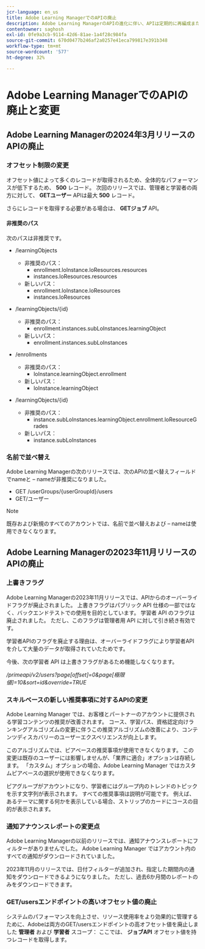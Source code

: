 ```yaml
---
jcr-language: en_us
title: Adobe Learning ManagerでのAPIの廃止
description: Adobe Learning ManagerのAPIの進化に伴い、APIは定期的に再編成またはアップグレードされます。 APIが進化すると、古いAPIは廃止され、最終的に削除されます。 このページでは、非推奨のAPIバージョンから新しく安定したバージョンに移行する際に知っておく必要がある情報を記載しています。
contentowner: saghosh
exl-id: 0fe9a3cb-9114-42d6-81ae-1a4f28c984fa
source-git-commit: 670d0477b246af2a0257e41eca799817e391b348
workflow-type: tm+mt
source-wordcount: '577'
ht-degree: 32%

---
```


# Adobe Learning ManagerでのAPIの廃止と変更

## Adobe Learning Managerの2024年3月リリースのAPIの廃止

<!-- ### Changes in Rate Limits

With the next release of Adobe Learning Manager, we're restructuring API rate limits for new accounts. For existing accounts, only the Admin APIs will be rate-limited. After 90 days (about 3 months), we will restructure rate limits for all APIs, but existing accounts will be whitelisted according to current usage. Existing accounts need to revisit their learner API usage. 

For new accounts, if they want to increase the rate limits, they must contact the Customer Success team of ALM. 

#### Which APIs will be rate limited 

For new accounts, all Admin, Learner, and Search APIs will have rate limits and burst enforced.  

The API burst rate or burst limit refers to the maximum number of requests allowed to be made to an API in a short burst within a limited timeframe. 

The following table lists the rate and burst limits for the APIs.

<table>
    <tr>
        <th>API</th>
        <th>Number of requests-RPM</th>
        <th>Number of requests-Burst</th>
    </tr>
    <tr>
        <td>Admin</td>
        <td>5</td>
        <td>5</td>
    </tr>
    <tr>
        <td>Learner</td>
        <td>20</td>
        <td>5</td>
    </tr>
    <tr>
        <td>Search</td>
        <td>50</td>
        <td>5</td>
    </tr>
</table>
-->

### オフセット制限の変更

オフセット値によって多くのレコードが取得されるため、全体的なパフォーマンスが低下するため、 **500** レコード。 次回のリリースでは、管理者と学習者の両方に対して、 **GETユーザー** APIは最大 **500** レコード。

さらにレコードを取得する必要がある場合は、 **GETジョブ** API。

<!--### Exclude paths 

At present, Learning Manager APIs follow a graph data structure, which allows you to fetch data by traversing the API model through includes. Even though you could traverse an API up to seven levels, fetching the data using a single API call is computationally expensive. 

We recommend that all existing and new customers make small calls multiple times instead of one large call. This approach will prevent unwanted data from being loaded in the call. 

We want to enforce these restrictions on new accounts and maintain a whitelist of existing accounts.-->

#### 非推奨のパス

次のパスは非推奨です。

* /learningObjects
   * 非推奨のパス：
      * enrollment.loInstance.loResources.resources
      * instances.loResources.resources
   * 新しいパス：
      * enrollment.loInstance.loResources
      * instances.loResources

* /learningObjects/{id}
   * 非推奨のパス：
      * enrollment.instances.subLoInstances.learningObject
   * 新しいパス：
      * enrollment.instances.subLoInstances

* /enrollments
   * 非推奨のパス：
      * loInstance.learningObject.enrollment
   * 新しいパス：
      * loInstance.learningObject

* /learningObjects/{id}
   * 非推奨のパス：
      * instance.subLoInstances.learningObject.enrollment.loResourceGrades
   * 新しいパス：
      * instance.subLoInstances

<!--### Instance summary count changes 

Currently, in the LO summary endpoint, you fetch the number of all possible instances. For example, for a course, you can view the number of enrollments and waitlists in the response for **GET /learningObjects/{loId}/instances/{loInstanceId}/summary**. You can then view the completionCount and enrollmentCount in the response. If the course is a VC or classroom, you can also view its seat limit and waitlist limit. 

The process of retrieving the completion and enrollment counts is computationally expensive, therefore the calculation is done on a request basis. If the data is not present in the cache, the data is reloaded, which is computationally intensive. If there are many users enrolling in a course, the counts will be large, and effectively impacts CPU performance. 

In the next release of Adobe Learning Manager, in the LO Instance summary endpoint, the completionCount, enrollmentCount, seatLimit, and waitlistCount are cached. The cached information persists till there are changes in enrollments or unenrollments. For counts exceeding 1000 enrollments, we'll assume the estimated counts, and invalidate the results for all existing and new accounts.

>[!NOTE]
>
>For counts, such as, completionCount, enrollmentCount, seatLimit, and waitlistCount exceeding1000, it's advisable to interpret them as estimates rather than precise figures, as these will be retrieved from cache.-->

### 名前で並べ替え

Adobe Learning Managerの次のリリースでは、次のAPIの並べ替えフィールドでnameと – nameが非推奨になりました。

* GET /userGroups/{userGroupId}/users
* GET/ユーザー

>[!NOTE]
>
>既存および新規のすべてのアカウントでは、名前で並べ替えおよび – nameは使用できなくなります。


## Adobe Learning Managerの2023年11月リリースのAPIの廃止

### 上書きフラグ

Adobe Learning Managerの2023年11月リリースでは、APIからのオーバーライドフラグが廃止されました。 上書きフラグはパブリック API 仕様の一部ではなく、バックエンドテストでの使用を目的としています。 学習者 API のフラグは廃止されました。 ただし、このフラグは管理者用 API に対して引き続き有効です。

学習者APIのフラグを廃止する理由は、オーバーライドフラグにより学習者APIを介して大量のデータが取得されていたためです。

今後、次の学習者 API は上書きフラグがあるため機能しなくなります。

_/primeapi/v2/users?page[offset]=0&amp;page[極限値]=10&amp;sort=id&amp;override=TRUE_

### スキルベースの新しい推奨事項に対するAPIの変更

Adobe Learning Manager では、お客様とパートナーのアカウントに提供される学習コンテンツの推奨が改善されます。 コース、学習パス、資格認定向けランキングアルゴリズムの変更に伴うこの推奨アルゴリズムの改善により、コンテンツディスカバリーのユーザーエクスペリエンスが向上します。

このアルゴリズムでは、ピアベースの推奨事項が使用できなくなります。 この変更は既存のユーザーには影響しませんが、「業界に適合」オプションは存続します。 「カスタム」オプションの場合、Adobe Learning Manager ではカスタムピアベースの選択が使用できなくなります。

ピアグループがアカウントになり、学習者にはグループ内のトレンドのトピックを示す文字列が表示されます。 すべての推奨事項は説明が可能です。 例えば、あるテーマに関する何かを表示している場合、ストリップのカードにコースの目的が表示されます。

### 通知アナウンスレポートの変更点

Adobe Learning Managerの以前のリリースでは、通知アナウンスレポートにフィルターがありませんでした。 Adobe Learning Manager ではアカウント内のすべての通知がダウンロードされていました。

2023年11月のリリースでは、日付フィルターが追加され、指定した期間内の通知をダウンロードできるようになりました。  ただし、過去6か月間のレポートのみをダウンロードできます。

### GET/usersエンドポイントの高いオフセット値の廃止

システムのパフォーマンスを向上させ、リソース使用率をより効果的に管理するために、Adobeは両方のGET/usersエンドポイントの高オフセット値を廃止しました **管理者** および **学習者** スコープ： ここでは、 **ジョブAPI** オフセット値を持つレコードを取得します。

